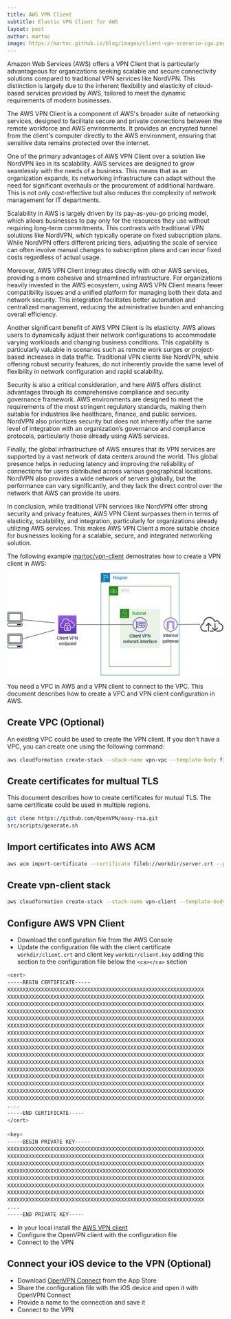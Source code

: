 ```yaml
---
title: AWS VPN Client
subtitle: Elastic VPN Client for AWS
layout: post
author: martoc
image: https://martoc.github.io/blog/images/client-vpn-scenario-igw.png
---
```


Amazon Web Services (AWS) offers a VPN Client that is particularly advantageous for organizations seeking scalable and secure connectivity solutions compared to traditional VPN services like NordVPN. This distinction is largely due to the inherent flexibility and elasticity of cloud-based services provided by AWS, tailored to meet the dynamic requirements of modern businesses.

The AWS VPN Client is a component of AWS's broader suite of networking services, designed to facilitate secure and private connections between the remote workforce and AWS environments. It provides an encrypted tunnel from the client's computer directly to the AWS environment, ensuring that sensitive data remains protected over the internet.

One of the primary advantages of AWS VPN Client over a solution like NordVPN lies in its scalability. AWS services are designed to grow seamlessly with the needs of a business. This means that as an organization expands, its networking infrastructure can adapt without the need for significant overhauls or the procurement of additional hardware. This is not only cost-effective but also reduces the complexity of network management for IT departments.

Scalability in AWS is largely driven by its pay-as-you-go pricing model, which allows businesses to pay only for the resources they use without requiring long-term commitments. This contrasts with traditional VPN solutions like NordVPN, which typically operate on fixed subscription plans. While NordVPN offers different pricing tiers, adjusting the scale of service can often involve manual changes to subscription plans and can incur fixed costs regardless of actual usage.

Moreover, AWS VPN Client integrates directly with other AWS services, providing a more cohesive and streamlined infrastructure. For organizations heavily invested in the AWS ecosystem, using AWS VPN Client means fewer compatibility issues and a unified platform for managing both their data and network security. This integration facilitates better automation and centralized management, reducing the administrative burden and enhancing overall efficiency.

Another significant benefit of AWS VPN Client is its elasticity. AWS allows users to dynamically adjust their network configurations to accommodate varying workloads and changing business conditions. This capability is particularly valuable in scenarios such as remote work surges or project-based increases in data traffic. Traditional VPN clients like NordVPN, while offering robust security features, do not inherently provide the same level of flexibility in network configuration and rapid scalability.

Security is also a critical consideration, and here AWS offers distinct advantages through its comprehensive compliance and security governance framework. AWS environments are designed to meet the requirements of the most stringent regulatory standards, making them suitable for industries like healthcare, finance, and public services. NordVPN also prioritizes security but does not inherently offer the same level of integration with an organization’s governance and compliance protocols, particularly those already using AWS services.

Finally, the global infrastructure of AWS ensures that its VPN services are supported by a vast network of data centers around the world. This global presence helps in reducing latency and improving the reliability of connections for users distributed across various geographical locations. NordVPN also provides a wide network of servers globally, but the performance can vary significantly, and they lack the direct control over the network that AWS can provide its users.

In conclusion, while traditional VPN services like NordVPN offer strong security and privacy features, AWS VPN Client surpasses them in terms of elasticity, scalability, and integration, particularly for organizations already utilizing AWS services. This makes AWS VPN Client a more suitable choice for businesses looking for a scalable, secure, and integrated networking solution.

The following example [martoc/vpn-client](https://github.com/martoc/vpn-client) demostrates how to create a VPN client in AWS:

![Deployment Diagram](/blog/images/client-vpn-scenario-igw.png)

You need a VPC in AWS and a VPN client to connect to the VPC. This document describes how to create a VPC and VPN client configuration in AWS.

## Create VPC (Optional)

An existing VPC could be used to create the VPN client. If you don't have a VPC, you can create one using the following command:

```bash
aws cloudformation create-stack --stack-name vpn-vpc --template-body file://src/cloudformation/vpn-vpc.yaml --region us-east-2
```

## Create certificates for multual TLS

This document describes how to create certificates for mutual TLS. The same certificate could be used in multiple regions.

```bash
git clone https://github.com/OpenVPN/easy-rsa.git
src/scripts/generate.sh
```

## Import certificates into AWS ACM

```bash
aws acm import-certificate --certificate fileb://workdir/server.crt --private-key fileb://workdir/server.key --certificate-chain fileb://workdir/ca.crt --region us-east-2
```

## Create vpn-client stack

```bash
aws cloudformation create-stack --stack-name vpn-client --template-body file://src/cloudformation/vpn-client.yaml --parameters "ParameterKey=ServerCertificateArn,ParameterValue=arn:aws:acm:*******:************:certificate/*********-****-****-****-*************" --region us-east-2
```

## Configure AWS VPN Client

* Download the configuration file from the AWS Console
* Update the configuration file with the client certificate `workdir/client.crt` and client key `workdir/client.key` adding this section to the configuration file below the `<ca></ca>` section

```bash
<cert>
-----BEGIN CERTIFICATE-----
XXXXXXXXXXXXXXXXXXXXXXXXXXXXXXXXXXXXXXXXXXXXXXXXXXXXXXXXXXXXXXXX
XXXXXXXXXXXXXXXXXXXXXXXXXXXXXXXXXXXXXXXXXXXXXXXXXXXXXXXXXXXXXXXX
XXXXXXXXXXXXXXXXXXXXXXXXXXXXXXXXXXXXXXXXXXXXXXXXXXXXXXXXXXXXXXXX
XXXXXXXXXXXXXXXXXXXXXXXXXXXXXXXXXXXXXXXXXXXXXXXXXXXXXXXXXXXXXXXX
XXXXXXXXXXXXXXXXXXXXXXXXXXXXXXXXXXXXXXXXXXXXXXXXXXXXXXXXXXXXXXXX
XXXXXXXXXXXXXXXXXXXXXXXXXXXXXXXXXXXXXXXXXXXXXXXXXXXXXXXXXXXXXXXX
XXXXXXXXXXXXXXXXXXXXXXXXXXXXXXXXXXXXXXXXXXXXXXXXXXXXXXXXXXXXXXXX
XXXXXXXXXXXXXXXXXXXXXXXXXXXXXXXXXXXXXXXXXXXXXXXXXXXXXXXXXXXXXXXX
XXXXXXXXXXXXXXXXXXXXXXXXXXXXXXXXXXXXXXXXXXXXXXXXXXXXXXXXXXXXXXXX
XXXXXXXXXXXXXXXXXXXXXXXXXXXXXXXXXXXXXXXXXXXXXXXXXXXXXXXXXXXXXXXX
XXXXXXXXXXXXXXXXXXXXXXXXXXXXXXXXXXXXXXXXXXXXXXXXXXXXXXXXXXXXXXXX
XXXXXXXXXXXXXXXXXXXXXXXXXXXXXXXXXXXXXXXXXXXXXXXXXXXXXXXXXXXXXXXX
XXXXXXXXXXXXXXXXXXXXXXXXXXXXXXXXXXXXXXXXXXXXXXXXXXXXXXXXXXXXXXXX
XXXXXXXXXXXXXXXXXXXXXXXXXXXXXXXXXXXXXXXXXXXXXXXXXXXXXXXXXXXXXXXX
XXXXXXXXXXXXXXXXXXXXXXXXXXXXXXXXXXXXXXXXXXXXXXXXXXXXXXXXXXXXXXXX
XXXXXXXXXXXXXXXXXXXXXXXXXXXXXXXXXXXXXXXXXXXXXXXXXXXXXXXXXXXXXXXX
....
-----END CERTIFICATE-----
</cert>

<key>
-----BEGIN PRIVATE KEY-----
XXXXXXXXXXXXXXXXXXXXXXXXXXXXXXXXXXXXXXXXXXXXXXXXXXXXXXXXXXXXXXXX
XXXXXXXXXXXXXXXXXXXXXXXXXXXXXXXXXXXXXXXXXXXXXXXXXXXXXXXXXXXXXXXX
XXXXXXXXXXXXXXXXXXXXXXXXXXXXXXXXXXXXXXXXXXXXXXXXXXXXXXXXXXXXXXXX
XXXXXXXXXXXXXXXXXXXXXXXXXXXXXXXXXXXXXXXXXXXXXXXXXXXXXXXXXXXXXXXX
XXXXXXXXXXXXXXXXXXXXXXXXXXXXXXXXXXXXXXXXXXXXXXXXXXXXXXXXXXXXXXXX
XXXXXXXXXXXXXXXXXXXXXXXXXXXXXXXXXXXXXXXXXXXXXXXXXXXXXXXXXXXXXXXX
XXXXXXXXXXXXXXXXXXXXXXXXXXXXXXXXXXXXXXXXXXXXXXXXXXXXXXXXXXXXXXXX
XXXXXXXXXXXXXXXXXXXXXXXXXXXXXXXXXXXXXXXXXXXXXXXXXXXXXXXXXXXXXXXX
....
-----END PRIVATE KEY-----
```
* In your local install the [AWS VPN client](https://aws.amazon.com/vpn/client-vpn-download/)
* Configure the OpenVPN client with the configuration file
* Connect to the VPN

## Connect your iOS device to the VPN (Optional)

* Download [OpenVPN Connect](https://apps.apple.com/us/app/openvpn-connect-openvpn-app/id590379981) from the App Store
* Share the configuration file with the iOS device and open it with OpenVPN Connect
* Provide a name to the connection and save it
* Connect to the VPN



